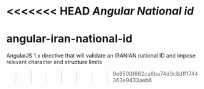 <<<<<<< HEAD
*Angular National id*
=======
# angular-iran-national-id
AngularJS 1.x directive that will validate an IRANIAN national ID and impose relevant character and structure limits
>>>>>>> 9e6500f662ca6ba74d0c8dff1744363e9433aeb6
